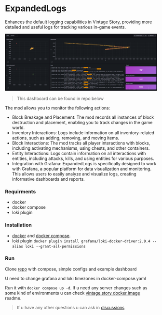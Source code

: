 # ExpandedLogs

Enhances the default logging capabilities in Vintage Story, providing more detailed and useful logs for tracking various in-game events. 

![Example dashboard](image.png)
> This dashboard can be found in repo below

The mod allows you to monitor the following actions:
- Block Breakage and Placement: The mod records all instances of block destruction and placement, enabling you to track changes in the game world.
- Inventory Interactions: Logs include information on all inventory-related actions, such as adding, removing, and moving items.
- Block Interactions: The mod tracks all player interactions with blocks, including activating mechanisms, using chests, and other containers.
- Entity Interactions: Logs contain information on all interactions with entities, including attacks, kills, and using entities for various purposes.
- Integration with Grafana: ExpandedLogs is specifically designed to work with Grafana, a popular platform for data visualization and monitoring. This allows users to easily analyze and visualize logs, creating informative dashboards and reports.

### Requirments
 - docker
 - docker compose
 - loki plugin

### Installation
 - [docker](https://docs.docker.com/engine/install/) and [docker compose](https://docs.docker.com/compose/install/linux/).
 - loki plugin `docker plugin install grafana/loki-docker-driver:2.9.4 --alias loki --grant-all-permissions`

### Run
Clone [repo](https://github.com/ripls56/vs-server-expandedlog-example) with compose, simple configs and example dashboard

U need to change grafana and loki timezones in docker-compose.yaml

Run it with `docker compose up -d`. If u need any server changes such as some kind of environments u can check [vintage story docker image](https://github.com/jsknnr/vintage-story-server) readme.

> If u have any other questions u can ask in [discussions](https://github.com/ripls56/ExpandedLogs/discussions)
